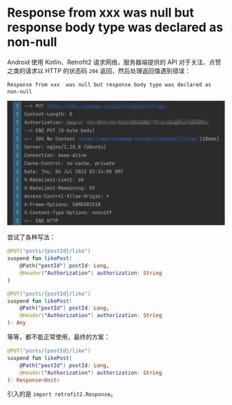 # Response from xxx  was null but response body type was declared as non-null

Android 使用 Kotlin、Retrofit2 请求网络，服务器端提供的 API 对于关注、点赞之类的请求以 HTTP 的状态码 `204` 返回，然后处理返回值遇到错误：

```shell
Response from xxx  was null but response body type was declared as non-null
```

![](./src/202307/EAMJ6LKSPruhUMK2bEmGFR1RnmAHpcH8825lKws3.png)

尝试了各种写法：

```kotlin
@PUT("posts/{postId}/like")
suspend fun likePost(
	@Path("postId") postId: Long,
	@Header("Authorization") authorization: String
)
```

```kotlin
@PUT("posts/{postId}/like")
suspend fun likePost(
	@Path("postId") postId: Long,
	@Header("Authorization") authorization: String
): Any
```

等等，都不能正常使用，最终的方案：

```kotlin
@PUT("posts/{postId}/like")
suspend fun likePost(
	@Path("postId") postId: Long,
	@Header("Authorization") authorization: String
): Response<Unit>
```

引入的是 `import retrofit2.Response`。
